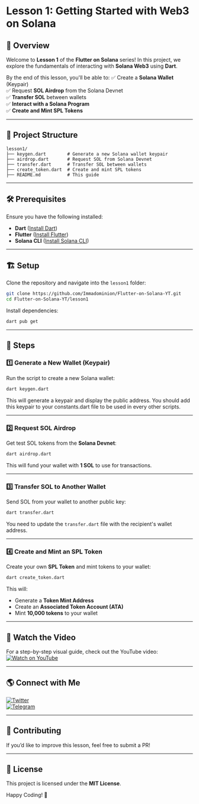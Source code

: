 # Lesson 1: Getting Started with Web3 on Solana

## 🎯 Overview
Welcome to **Lesson 1** of the **Flutter on Solana** series! In this project, we explore the fundamentals of interacting with **Solana Web3** using **Dart**.

By the end of this lesson, you'll be able to:
✅ Create a **Solana Wallet** (Keypair)  
✅ Request **SOL Airdrop** from the Solana Devnet  
✅ **Transfer SOL** between wallets  
✅ **Interact with a Solana Program**  
✅ **Create and Mint SPL Tokens**  

---

## 📂 Project Structure

```
lesson1/
├── keygen.dart        # Generate a new Solana wallet keypair
├── airdrop.dart       # Request SOL from Solana Devnet
├── transfer.dart      # Transfer SOL between wallets
├── create_token.dart  # Create and mint SPL tokens
├── README.md          # This guide
```

---

## 🛠 Prerequisites
Ensure you have the following installed:
- **Dart** ([Install Dart](https://dart.dev/get-dart))
- **Flutter** ([Install Flutter](https://flutter.dev/docs/get-started/install))
- **Solana CLI** ([Install Solana CLI](https://docs.solana.com/cli/install-solana-cli-tools))

---

## 🏗 Setup
Clone the repository and navigate into the `lesson1` folder:
```sh
git clone https://github.com/Immadominion/Flutter-on-Solana-YT.git
cd Flutter-on-Solana-YT/lesson1
```

Install dependencies:
```sh
dart pub get
```

---

## 📝 Steps

### 1️⃣ Generate a New Wallet (Keypair)
Run the script to create a new Solana wallet:
```sh
dart keygen.dart
```
This will generate a keypair and display the public address.
You should add this keypair to your constants.dart file to be used
in every other scripts.

---

### 2️⃣ Request SOL Airdrop
Get test SOL tokens from the **Solana Devnet**:
```sh
dart airdrop.dart
```
This will fund your wallet with **1 SOL** to use for transactions.

---

### 3️⃣ Transfer SOL to Another Wallet
Send SOL from your wallet to another public key:
```sh
dart transfer.dart
```
You need to update the `transfer.dart` file with the recipient's wallet address.

---

### 4️⃣ Create and Mint an SPL Token
Create your own **SPL Token** and mint tokens to your wallet:
```sh
dart create_token.dart
```
This will:
- Generate a **Token Mint Address**
- Create an **Associated Token Account (ATA)**
- Mint **10,000 tokens** to your wallet

---

## 🎥 Watch the Video
For a step-by-step visual guide, check out the YouTube video:
[![Watch on YouTube](https://img.shields.io/badge/YouTube-Watch-red?logo=youtube)](https://youtube.com/yourchannel)

---

## 🌎 Connect with Me
[![Twitter](https://img.shields.io/badge/Twitter-%40Heisjoel0x-blue?logo=twitter)](https://x.com/Heisjoel0x)  
[![Telegram](https://img.shields.io/badge/Telegram-%40Immadotdev-blue?logo=telegram)](https://t.me/Immadotdev)

---

## 🤝 Contributing
If you’d like to improve this lesson, feel free to submit a PR!

---

## 📜 License
This project is licensed under the **MIT License**.

Happy Coding! 🚀

